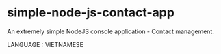 # simple-node-js-contact-app

An extremely simple NodeJS console application - Contact management.

LANGUAGE : VIETNAMESE
